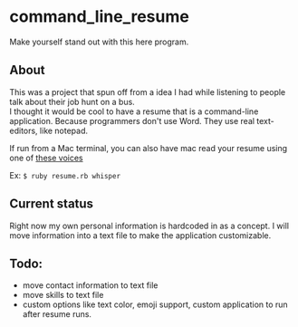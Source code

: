 # command_line_resume
Make yourself stand out with this here program.

## About
This was a project that spun off from a idea I had while listening to people talk about their job hunt on a bus.  
I thought it would be cool to have a resume that is a command-line application. Because programmers don't
use Word. They use real text-editors, like notepad. 

If run from a Mac terminal, you can also have mac read your resume using one of [these voices](https://github.com/JakeKaad/command_line_resume)

Ex:  `$ ruby resume.rb whisper`


## Current status
Right now my own personal information is hardcoded in as a concept. I will move information into a text file to make
the application customizable. 

## Todo:
* move contact information to text file
* move skills to text file
* custom options like text color, emoji support, custom application to run after resume runs. 





